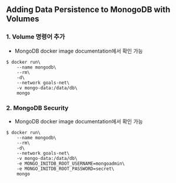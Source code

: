 ## Adding Data Persistence to MonogoDB with Volumes

### 1. Volume 명령어 추가

* MongoDB docker image documentation에서 확인 가능

```
$ docker run\
    --name mongodb\
    --rm\
    -d\
    --network goals-net\
    -v mongo-data:/data/db\
    mongo
```

### 2. MongoDB Security

* MongoDB docker image documentation에서 확인 가능

```
$ docker run\
    --name mongodb\
    --rm\
    -d\
    --network goals-net\
    -v mongo-data:/data/db\
    -e MONGO_INITDB_ROOT_USERNAME=mongoadmin\
    -e MONGO_INITDB_ROOT_PASSWORD=secret\
    mongo
```